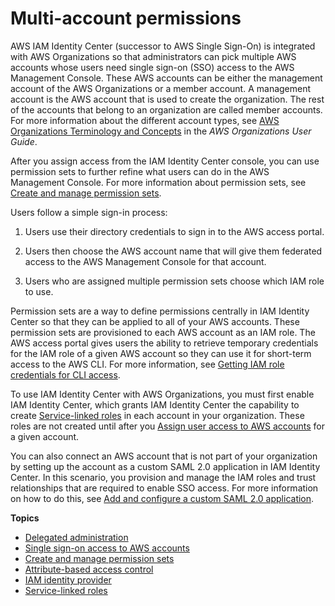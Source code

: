 # Multi\-account permissions<a name="manage-your-accounts"></a>

AWS IAM Identity Center \(successor to AWS Single Sign\-On\) is integrated with AWS Organizations so that administrators can pick multiple AWS accounts whose users need single sign\-on \(SSO\) access to the AWS Management Console\. These AWS accounts can be either the management account of the AWS Organizations or a member account\. A management account is the AWS account that is used to create the organization\. The rest of the accounts that belong to an organization are called member accounts\. For more information about the different account types, see [AWS Organizations Terminology and Concepts](http://docs.aws.amazon.com/organizations/latest/userguide/orgs_getting-started_concepts.html) in the *AWS Organizations User Guide*\.

After you assign access from the IAM Identity Center console, you can use permission sets to further refine what users can do in the AWS Management Console\. For more information about permission sets, see [Create and manage permission sets](permissionsets.md)\. 

Users follow a simple sign\-in process:

1. Users use their directory credentials to sign in to the AWS access portal\.

1. Users then choose the AWS account name that will give them federated access to the AWS Management Console for that account\.

1. Users who are assigned multiple permission sets choose which IAM role to use\.

Permission sets are a way to define permissions centrally in IAM Identity Center so that they can be applied to all of your AWS accounts\. These permission sets are provisioned to each AWS account as an IAM role\. The AWS access portal gives users the ability to retrieve temporary credentials for the IAM role of a given AWS account so they can use it for short\-term access to the AWS CLI\. For more information, see [Getting IAM role credentials for CLI access](howtogetcredentials.md)\.

To use IAM Identity Center with AWS Organizations, you must first enable IAM Identity Center, which grants IAM Identity Center the capability to create [Service\-linked roles](slrconcept.md) in each account in your organization\. These roles are not created until after you [Assign user access to AWS accounts](useraccess.md#assignusers) for a given account\.

You can also connect an AWS account that is not part of your organization by setting up the account as a custom SAML 2\.0 application in IAM Identity Center\. In this scenario, you provision and manage the IAM roles and trust relationships that are required to enable SSO access\. For more information on how to do this, see [Add and configure a custom SAML 2\.0 application](samlapps.md#addconfigcustomapp)\.

**Topics**
+ [Delegated administration](delegated-admin.md)
+ [Single sign\-on access to AWS accounts](useraccess.md)
+ [Create and manage permission sets](permissionsets.md)
+ [Attribute\-based access control](abac.md)
+ [IAM identity provider](idp.md)
+ [Service\-linked roles](slrconcept.md)